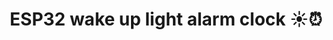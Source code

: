---
layout: project
title: ESP32 wake up light alarm clock ☀️⏰
description: Waking up by the sunrise ☀️ with your favourite song 🎵.
project: lichtwecker
---